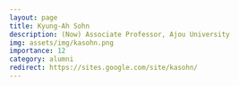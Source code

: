 ```yaml
---
layout: page
title: Kyung-Ah Sohn
description: (Now) Associate Professor, Ajou University
img: assets/img/kasohn.png
importance: 12
category: alumni
redirect: https://sites.google.com/site/kasohn/
---
```

